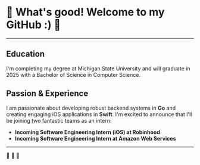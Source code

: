 # 🌸 What's good! Welcome to my GitHub :) 🌸 

---

## Education
I'm completing my degree at Michigan State University and will graduate in 2025 with a Bachelor of Science in Computer Science. 

## Passion & Experience
I am passionate about developing robust backend systems in **Go** and creating engaging iOS applications in **Swift**. I'm excited to announce that I'll be joining two fantastic teams as an intern:  
- **Incoming Software Engineering Intern (iOS) at Robinhood**  
- **Incoming Software Engineering Intern at Amazon Web Services**

---

🌸 🌸 🌸
